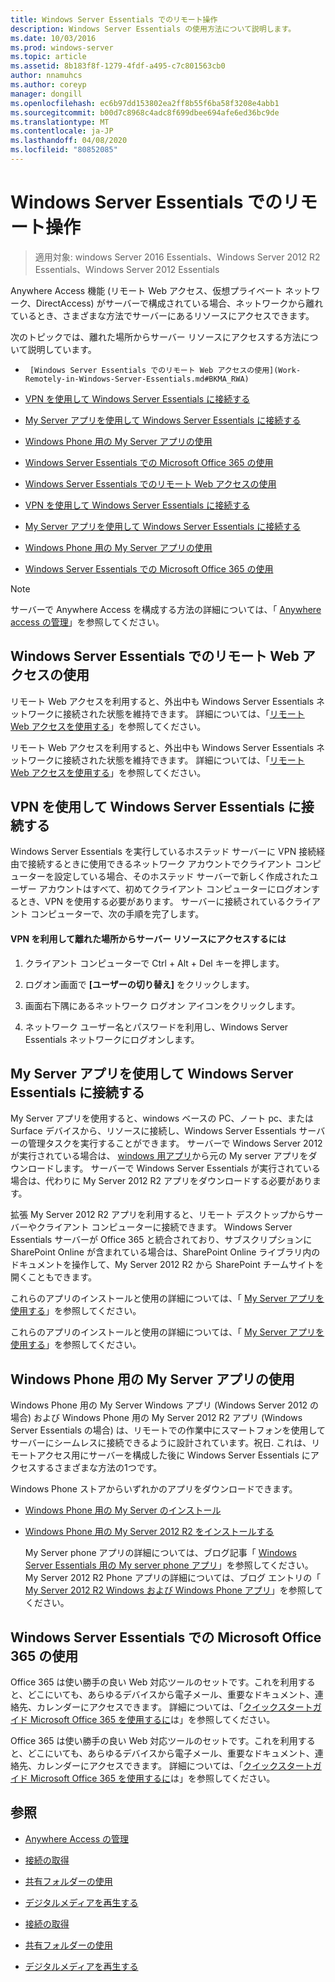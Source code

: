 ```yaml
---
title: Windows Server Essentials でのリモート操作
description: Windows Server Essentials の使用方法について説明します。
ms.date: 10/03/2016
ms.prod: windows-server
ms.topic: article
ms.assetid: 8b183f8f-1279-4fdf-a495-c7c801563cb0
author: nnamuhcs
ms.author: coreyp
manager: dongill
ms.openlocfilehash: ec6b97dd153802ea2ff8b55f6ba58f3208e4abb1
ms.sourcegitcommit: b00d7c8968c4adc8f699dbee694afe6ed36bc9de
ms.translationtype: MT
ms.contentlocale: ja-JP
ms.lasthandoff: 04/08/2020
ms.locfileid: "80852085"
---
```

# <a name="work-remotely-in-windows-server-essentials"></a>Windows Server Essentials でのリモート操作

>適用対象: windows Server 2016 Essentials、Windows Server 2012 R2 Essentials、Windows Server 2012 Essentials
  
 Anywhere Access 機能 (リモート Web アクセス、仮想プライベート ネットワーク、DirectAccess) がサーバーで構成されている場合、ネットワークから離れているとき、さまざまな方法でサーバーにあるリソースにアクセスできます。  
  
 次のトピックでは、離れた場所からサーバー リソースにアクセスする方法について説明しています。  
  

-      [Windows Server Essentials でのリモート Web アクセスの使用](Work-Remotely-in-Windows-Server-Essentials.md#BKMA_RWA)  
     
-   [VPN を使用して Windows Server Essentials に接続する](Work-Remotely-in-Windows-Server-Essentials.md#BKMK_3)  
  
-   [My Server アプリを使用して Windows Server Essentials に接続する](Work-Remotely-in-Windows-Server-Essentials.md#BKMK_App)  
  
-   [Windows Phone 用の My Server アプリの使用](Work-Remotely-in-Windows-Server-Essentials.md#BKMK_2)  
  
-   [Windows Server Essentials での Microsoft Office 365 の使用](Work-Remotely-in-Windows-Server-Essentials.md#BKMK_O365)  

-   [Windows Server Essentials でのリモート Web アクセスの使用](../use/Work-Remotely-in-Windows-Server-Essentials.md#BKMA_RWA)  
  
-   [VPN を使用して Windows Server Essentials に接続する](../use/Work-Remotely-in-Windows-Server-Essentials.md#BKMK_3)  
  
-   [My Server アプリを使用して Windows Server Essentials に接続する](../use/Work-Remotely-in-Windows-Server-Essentials.md#BKMK_App)  
  
-   [Windows Phone 用の My Server アプリの使用](../use/Work-Remotely-in-Windows-Server-Essentials.md#BKMK_2)  
  
-   [Windows Server Essentials での Microsoft Office 365 の使用](../use/Work-Remotely-in-Windows-Server-Essentials.md#BKMK_O365)  

  
> [!NOTE]
>  サーバーで Anywhere Access を構成する方法の詳細については、「 [Anywhere access の管理](../manage/Manage-Anywhere-Access-in-Windows-Server-Essentials.md)」を参照してください。  
  
##  <a name="use-remote-web-access-in-windows-server-essentials"></a><a name="BKMA_RWA"></a>Windows Server Essentials でのリモート Web アクセスの使用  

 リモート Web アクセスを利用すると、外出中も Windows Server Essentials ネットワークに接続された状態を維持できます。 詳細については、「[リモート Web アクセスを使用する](Use-Remote-Web-Access-in-Windows-Server-Essentials.md)」を参照してください。  

 リモート Web アクセスを利用すると、外出中も Windows Server Essentials ネットワークに接続された状態を維持できます。 詳細については、「[リモート Web アクセスを使用する](../use/Use-Remote-Web-Access-in-Windows-Server-Essentials.md)」を参照してください。  

  
##  <a name="use-vpn-to-connect-to-windows-server-essentials"></a><a name="BKMK_3"></a>VPN を使用して Windows Server Essentials に接続する  
 Windows Server Essentials を実行しているホステッド サーバーに VPN 接続経由で接続するときに使用できるネットワーク アカウントでクライアント コンピューターを設定している場合、そのホステッド サーバーで新しく作成されたユーザー アカウントはすべて、初めてクライアント コンピューターにログオンするとき、VPN を使用する必要があります。 サーバーに接続されているクライアント コンピューターで、次の手順を完了します。  
  
#### <a name="to-use-vpn-to-remotely-access-server-resources"></a>VPN を利用して離れた場所からサーバー リソースにアクセスするには  
  
1.  クライアント コンピューターで Ctrl + Alt + Del キーを押します。  
  
2.  ログオン画面で **[ユーザーの切り替え]** をクリックします。  
  
3.  画面右下隅にあるネットワーク ログオン アイコンをクリックします。  
  
4.  ネットワーク ユーザー名とパスワードを利用し、Windows Server Essentials ネットワークにログオンします。  
  
##  <a name="use-the-my-server-app-to-connect-to-windows-server-essentials"></a><a name="BKMK_App"></a>My Server アプリを使用して Windows Server Essentials に接続する  
 My Server アプリを使用すると、windows ベースの PC、ノート pc、または Surface デバイスから、リソースに接続し、Windows Server Essentials サーバーの管理タスクを実行することができます。 サーバーで Windows Server 2012 が実行されている場合は、 [windows 用アプリ](https://windows.microsoft.com/windows-8/apps)から元の My server アプリをダウンロードします。 サーバーで Windows Server Essentials が実行されている場合は、代わりに My Server 2012 R2 アプリをダウンロードする必要があります。  
  
 拡張 My Server 2012 R2 アプリを利用すると、リモート デスクトップからサーバーやクライアント コンピューターに接続できます。 Windows Server Essentials サーバーが Office 365 と統合されており、サブスクリプションに SharePoint Online が含まれている場合は、SharePoint Online ライブラリ内のドキュメントを操作して、My Server 2012 R2 から SharePoint チームサイトを開くこともできます。  
  

 これらのアプリのインストールと使用の詳細については、「 [My Server アプリを使用する](Use-the-My-Server-App-to-Connect-to-Windows-Server-Essentials.md)」を参照してください。  

 これらのアプリのインストールと使用の詳細については、「 [My Server アプリを使用する](../use/Use-the-My-Server-App-to-Connect-to-Windows-Server-Essentials.md)」を参照してください。  

  
##  <a name="use-the-my-server-app-for-windows-phone"></a><a name="BKMK_2"></a>Windows Phone 用の My Server アプリの使用  
 Windows Phone 用の My Server Windows アプリ (Windows Server 2012 の場合) および Windows Phone 用の My Server 2012 R2 アプリ (Windows Server Essentials の場合) は、リモートでの作業中にスマートフォンを使用してサーバーにシームレスに接続できるように設計されています。祝日. これは、リモートアクセス用にサーバーを構成した後に Windows Server Essentials にアクセスするさまざまな方法の1つです。  
  
 Windows Phone ストアからいずれかのアプリをダウンロードできます。  
  
- [Windows Phone 用の My Server のインストール](http://www.windowsphone.com/store/app/my-server/6c2f98d5-6fcf-4e1d-b8b1-cde62ea1a94a)  
  
- [Windows Phone 用の My Server 2012 R2 をインストールする](http://www.windowsphone.com/store/app/my-server-2012-r2/44f596b5-0477-4096-b96e-ddd6ef64ad6b)  
  
  My Server phone アプリの詳細については、ブログ記事「 [Windows Server Essentials 用の My server phone アプリ](https://blogs.technet.com/b/sbs/archive/2012/09/18/my-server-phone-app-for-windows-server-2012-essentials.aspx)」を参照してください。 My Server 2012 R2 Phone アプリの詳細については、ブログ エントリの「 [My Server 2012 R2 Windows および Windows Phone アプリ](https://blogs.technet.com/b/sbs/archive/2013/11/19/my-server-2012-r2-windows-and-windows-phone-apps.aspx)」を参照してください。  
  
##  <a name="use-microsoft-office-365-with-windows-server-essentials"></a><a name="BKMK_O365"></a>Windows Server Essentials での Microsoft Office 365 の使用  

 Office 365 は使い勝手の良い Web 対応ツールのセットです。これを利用すると、どこにいても、あらゆるデバイスから電子メール、重要なドキュメント、連絡先、カレンダーにアクセスできます。 詳細については、「[クイックスタートガイド Microsoft Office 365 を使用するに](Quick-Start-Guide-to-Using-Microsoft-Office-365-with-Windows-Server-Essentials.md)は」を参照してください。  

 Office 365 は使い勝手の良い Web 対応ツールのセットです。これを利用すると、どこにいても、あらゆるデバイスから電子メール、重要なドキュメント、連絡先、カレンダーにアクセスできます。 詳細については、「[クイックスタートガイド Microsoft Office 365 を使用するに](../use/Quick-Start-Guide-to-Using-Microsoft-Office-365-with-Windows-Server-Essentials.md)は」を参照してください。  

  
## <a name="see-also"></a>参照  
  
-   [Anywhere Access の管理](../manage/Manage-Anywhere-Access-in-Windows-Server-Essentials.md)  
  

-   [接続の取得](Get-Connected-in-Windows-Server-Essentials.md)  
  
-   [共有フォルダーの使用](Use-Shared-Folders-in-Windows-Server-Essentials.md)  
  
-   [デジタルメディアを再生する](Play-Digital-Media-in-Windows-Server-Essentials.md)

-   [接続の取得](../use/Get-Connected-in-Windows-Server-Essentials.md)  
  
-   [共有フォルダーの使用](../use/Use-Shared-Folders-in-Windows-Server-Essentials.md)  
  
-   [デジタルメディアを再生する](../use/Play-Digital-Media-in-Windows-Server-Essentials.md)


